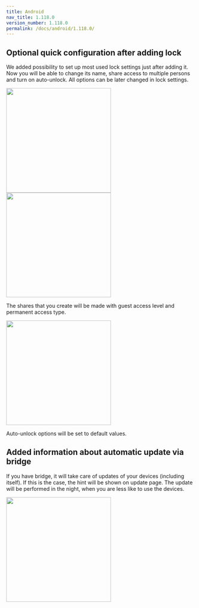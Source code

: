 ```yaml
---
title: Android
nav_title: 1.118.0
version_number: 1.118.0
permalink: /docs/android/1.118.0/
---
```


## Optional quick configuration after adding lock
We added possibility to set up most used lock settings just after adding it. Now you will be able to change its name, share access to multiple persons and turn on auto-unlock.
All options can be later changed in lock settings.

<img src="/tedee-release-notes/docs/android/assets/quick_config_name_android.png" width="280">

<img src="/tedee-release-notes/docs/android/assets/quick_config_share_android.png" width="280">

The shares that you create will be made with guest access level and permanent access type. 


<img src="/tedee-release-notes/docs/android/assets/quick_config_au_android.png" width="280">

Auto-unlock options will be set to default values.



## Added information about automatic update via bridge
If you have bridge, it will take care of updates of your devices (including itself). If this is the case, the hint will be shown on update page. The update will be performed in the night, when you are less like to use the devices. 

<img src="/tedee-release-notes/docs/android/assets/update_hint_andorid.png" width="280">
